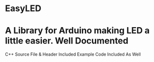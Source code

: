 EasyLED
=======

A Library for Arduino making LED a little easier.
Well Documented
=======

C++ Source File & Header Included
Example Code Included As Well
